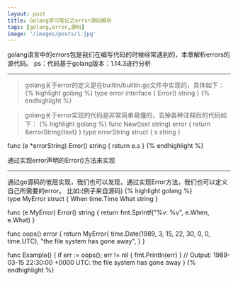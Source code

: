 ```yaml
---
layout: post
title: Golang学习笔记之error源码解析
tags: [golang,error,源码]
image: '/images/posts/1.jpg'
---
```

golang语言中的errors包是我们在编写代码的时候经常遇到的，本章解析errors的源代码。
ps：代码基于golang版本：1.14.3进行分析

---

>  golang关于error的定义是在builtin/builtin.go文件中实现的，具体如下：
{% highlight golang %}
type error interface {
    Error() string
} 
{% endhighlight %}


> golang关于error实现的代码是非常简单易懂的，去掉各种注释后的代码如下：
{% highlight golang %}
func New(text string) error {
    return &errorString{text}
}
type errorString struct {
    s string
}

func (e *errorString) Error() string {
    return e.s
}
{% endhighlight %}

通过实现error声明的Error()方法来实现

---

通过go源码的低层实现，我们也可以发现，通过实现Error方法，我们也可以定义自己所需要的error。
比如:(例子来自源码)
{% highlight golang %}           
type MyError struct {
    When time.Time
    What string
}

func (e MyError) Error() string {
    return fmt.Sprintf("%v: %v", e.When, e.What)
}

func oops() error {
    return MyError{
        time.Date(1989, 3, 15, 22, 30, 0, 0, time.UTC),
        "the file system has gone away",
    }
}

func Example() {
    if err := oops(); err != nil {
        fmt.Println(err)
    }
    // Output: 1989-03-15 22:30:00 +0000 UTC: the file system has gone away
}
{% endhighlight %}